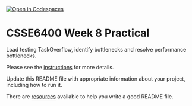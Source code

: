 [![Open in Codespaces](https://classroom.github.com/assets/launch-codespace-2972f46106e565e64193e422d61a12cf1da4916b45550586e14ef0a7c637dd04.svg)](https://classroom.github.com/open-in-codespaces?assignment_repo_id=19364250)
# CSSE6400 Week 8 Practical

Load testing TaskOverflow, identify bottlenecks and resolve performance bottlenecks.

Please see the [instructions](https://csse6400.uqcloud.net/practicals/week08) for more details.

Update this README file with appropriate information about your project,
including how to run it.

There are [resources](https://www.makeareadme.com) available to help you write a good README file.
